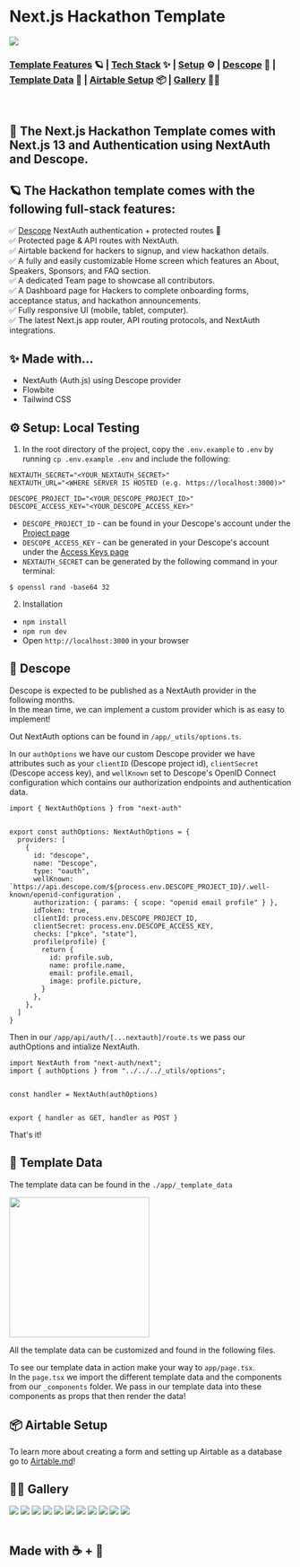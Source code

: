 # Next.js Hackathon Template

<img src="./readme-assets/authhacks.png" />

### [Template Features](#-the-hackathon-template-comes-with-the-following-full-stack-features) 🪐 | [Tech Stack](#-made-with) ✨ | [Setup](#-setup-local-testing) ⚙️ | [Descope](#-descope) 🔑 | [Template Data](#-template-data) 👾 | [Airtable Setup](#-airtable-setup) 📦 | [Gallery](#-gallery) 👨‍🍳

<br />

## 🚀 The Next.js Hackathon Template comes with Next.js 13 and Authentication using NextAuth and Descope. 

## 🪐 The Hackathon template comes with the following full-stack features:

✅ [Descope](https://descope.com) NextAuth authentication + protected routes 🔐 <br/>
✅ Protected page & API routes with NextAuth. <br/>
✅ Airtable backend for hackers to signup, and view hackathon details. <br/>
✅ A fully and easily customizable Home screen which features an About, Speakers, Sponsors, and FAQ section. <br/>
✅ A dedicated Team page to showcase all contributors.  <br/>
✅ A Dashboard page for Hackers to complete onboarding forms, acceptance status, and hackathon announcements. <br/>
✅ Fully responsive UI (mobile, tablet, computer). <br/>
✅ The latest Next.js app router, API routing protocols, and NextAuth integrations.

## ✨ Made with... 

- NextAuth (Auth.js) using Descope provider
- Flowbite
- Tailwind CSS

## ⚙️ Setup: Local Testing

1. In the root directory of the project, copy the `.env.example` to `.env` by running `cp .env.example .env` and include the following:

```
NEXTAUTH_SECRET="<YOUR_NEXTAUTH_SECRET>"
NEXTAUTH_URL="<WHERE SERVER IS HOSTED (e.g. https://localhost:3000)>"

DESCOPE_PROJECT_ID="<YOUR_DESCOPE_PROJECT_ID>"
DESCOPE_ACCESS_KEY="<YOUR_DESCOPE_ACCESS_KEY>"
```

- `DESCOPE_PROJECT_ID` - can be found in your Descope's account under the [Project page](https://app.descope.com/settings/project)  
- `DESCOPE_ACCESS_KEY` - can be generated in your Descope's account under the [Access Keys page](https://app.descope.com/accesskeys)  
- `NEXTAUTH_SECRET` can be generated by the following command in your terminal: 
```
$ openssl rand -base64 32
```

2. Installation

- `npm install`
- `npm run dev`
- Open `http://localhost:3000` in your browser

## 🔑 Descope 

Descope is expected to be published as a NextAuth provider in the following months. <br />
In the mean time, we can implement a custom provider which is as easy to implement! 

Out NextAuth options can be found in ```/app/_utils/options.ts```.  

In our ```authOptions``` we have our custom Descope provider we have attributes such as your ```clientID``` (Descope project id), ```clientSecret``` (Descope access key), and ```wellKnown``` set to Descope's OpenID Connect configuration which contains our authorization endpoints and authentication data.

```
import { NextAuthOptions } from "next-auth"


export const authOptions: NextAuthOptions = {
  providers: [
    {
      id: "descope",
      name: "Descope",
      type: "oauth",
      wellKnown: `https://api.descope.com/${process.env.DESCOPE_PROJECT_ID}/.well-known/openid-configuration`,
      authorization: { params: { scope: "openid email profile" } },
      idToken: true,
      clientId: process.env.DESCOPE_PROJECT_ID, 
      clientSecret: process.env.DESCOPE_ACCESS_KEY,
      checks: ["pkce", "state"],
      profile(profile) {
        return {
          id: profile.sub,
          name: profile.name,
          email: profile.email,
          image: profile.picture,
        }
      },
    },
  ]
}
```

Then in our ```/app/api/auth/[...nextauth]/route.ts``` we pass our authOptions and intialize NextAuth.
```
import NextAuth from "next-auth/next";
import { authOptions } from "../../../_utils/options";


const handler = NextAuth(authOptions)


export { handler as GET, handler as POST }
```

That's it! 

## 👾 Template Data
 
The template data can be found in the ```./app/_template_data``` 

<img width="250" src="./readme-assets/template_data.png" />

All the template data can be customized and found in the following files. <br />

To see our template data in action make your way to ```app/page.tsx```. <br />
In the ```page.tsx``` we import the different template data and the components from our ```_components``` folder. We pass in 
our template data into these components as props that then render the data! 

## 📦 Airtable Setup

To learn more about creating a form and setting up Airtable as a database go to [Airtable.md](Airtable.md)! 

## 👨‍🍳 Gallery

<img src="./readme-assets/authhacks_1.png" />
<img src="./readme-assets/authhacks_2.png" />
<img src="./readme-assets/authhacks_3.png" />
<img src="./readme-assets/authhacks_4.png" />
<img src="./readme-assets/authhacks_5.png" />
<img src="./readme-assets/authhacks_6.png" />
<img src="./readme-assets/team.png" />
<img src="./readme-assets/accepted_1.png" />
<img src="./readme-assets/accepted_2.png" />
<img src="./readme-assets/application_pending.png" />
<img src="./readme-assets/signup.png" />

<br />
<br />

## Made with ☕ + 💙